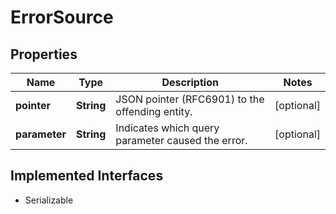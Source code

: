 

# ErrorSource

## Properties

Name | Type | Description | Notes
------------ | ------------- | ------------- | -------------
**pointer** | **String** | JSON pointer (RFC6901) to the offending entity. |  [optional]
**parameter** | **String** | Indicates which query parameter caused the error. |  [optional]


## Implemented Interfaces

* Serializable


